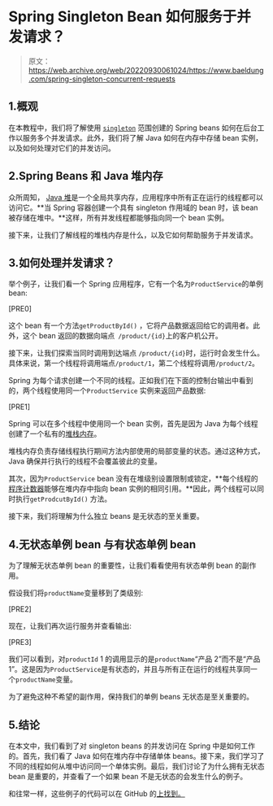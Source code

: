 # Spring Singleton Bean 如何服务于并发请求？

> 原文：<https://web.archive.org/web/20220930061024/https://www.baeldung.com/spring-singleton-concurrent-requests>

## 1.概观

在本教程中，我们将了解使用 [`singleton`](/web/20220524051348/https://www.baeldung.com/spring-bean-scopes#singleton) 范围创建的 Spring beans 如何在后台工作以服务多个并发请求。此外，我们将了解 Java 如何在内存中存储 bean 实例，以及如何处理对它们的并发访问。

## 2.Spring Beans 和 Java 堆内存

众所周知， [Java 堆](/web/20220524051348/https://www.baeldung.com/java-stack-heap#heap-space-in-java)是一个全局共享内存，应用程序中所有正在运行的线程都可以访问它。**当 Spring 容器创建一个具有 singleton 作用域的 bean 时，该 bean 被存储在堆中。**这样，所有并发线程都能够指向同一个 bean 实例。

接下来，让我们了解线程的堆栈内存是什么，以及它如何帮助服务于并发请求。

## 3.如何处理并发请求？

举个例子，让我们看一个 Spring 应用程序，它有一个名为`ProductService`的单例 bean:

[PRE0]

这个 bean 有一个方法`getProductById()` ，它将产品数据返回给它的调用者。此外，这个 bean 返回的数据向端点` /product/{id}`上的客户机公开。

接下来，让我们探索当同时调用到达端点 `/product/{id}`时，运行时会发生什么。具体来说，第一个线程将调用端点`/product/1`，第二个线程将调用`/product/2`。

Spring 为每个请求创建一个不同的线程。正如我们在下面的控制台输出中看到的，两个线程使用同一个`ProductService` 实例来返回产品数据:

[PRE1]

Spring 可以在多个线程中使用同一个 bean 实例，首先是因为 Java 为每个线程创建了一个私有的[堆栈内存](/web/20220524051348/https://www.baeldung.com/java-stack-heap#stack-memory-in-java)。

堆栈内存负责存储线程执行期间方法内部使用的局部变量的状态。通过这种方式，Java 确保并行执行的线程不会覆盖彼此的变量。

其次，因为`ProductService` bean 没有在堆级别设置限制或锁定，**每个线程的[程序计数器](/web/20220524051348/https://www.baeldung.com/cs/process-control-block#2-program-counter)能够在堆内存中指向 bean 实例的相同引用。**因此，两个线程可以同时执行`getProdcutById()` 方法。

接下来，我们将理解为什么独立 beans 是无状态的至关重要。

## 4.无状态单例 bean 与有状态单例 bean

为了理解无状态单例 bean 的重要性，让我们看看使用有状态单例 bean 的副作用。

假设我们将`productName`变量移到了类级别:

[PRE2]

现在，让我们再次运行服务并查看输出:

[PRE3]

我们可以看到，对`productId` 1 的调用显示的是`productName`“产品 2”而不是“产品 1”。这是因为`ProductService`是有状态的，并且与所有正在运行的线程共享同一个`productName`变量。

为了避免这种不希望的副作用，保持我们的单例 beans 无状态是至关重要的。

## 5.结论

在本文中，我们看到了对 singleton beans 的并发访问在 Spring 中是如何工作的。首先，我们看了 Java 如何在堆内存中存储单体 beans。接下来，我们学习了不同的线程如何从堆中访问同一个单体实例。最后，我们讨论了为什么拥有无状态 bean 是重要的，并查看了一个如果 bean 不是无状态的会发生什么的例子。

和往常一样，这些例子的代码可以在 GitHub 的[上找到。](https://web.archive.org/web/20220524051348/https://github.com/eugenp/tutorials/tree/master/spring-core-5)